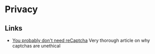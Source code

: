 # Privacy

## Links

- [You probably don't need reCaptcha](https://nearcyan.com/you-probably-dont-need-recaptcha/) Very thorough article on why captchas are unethical

